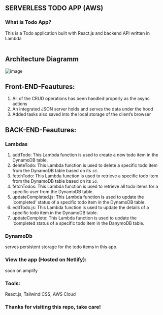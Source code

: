 ##  SERVERLESS TODO APP  (AWS)



### What is Todo App?

This is a Todo application built with React.js and backend API written in Lambda
<br/>
<br/>


## Architecture Diagramm

![image](https://github.com/Tim275/Serverless-TODO-APP-Frontend/assets/117520669/9a55bd08-e35d-4220-8ad3-788ee4769411)



## Front-END-Feautures:

1.  All of the CRUD operations has been handled properly as the async actions
2.  An integrated JSON server holds and serves the data under the hood
3.  Added tasks also saved into the local storage of the client’s browser

## BACK-END-Feautures:

### Lambdas

1. addTodo: This Lambda function is used to create a new todo item in the DynamoDB table.
2. deleteTodo: This Lambda function is used to delete a specific todo item from the DynamoDB table based on its `id`.
3. fetchTodo: This Lambda function is used to retrieve a specific todo item from the DynamoDB table based on its `id`.
3. fetchTodos: This Lambda function is used to retrieve all todo items for a specific user from the DynamoDB table.
4. updateCompleted.js: This Lambda function is used to update the 'completed' status of a specific todo item in the DynamoDB table.
5. editTodo.js: This Lambda function is used to update the details of a specific todo item in the DynamoDB table.
6. updateComplete: This Lambda function is used to update the 'completed status of a specific todo item in the DanymoDB table.



### DynamoDb

serves persistent storage for the todo items in this app.

### View the app (Hosted on Netlify):

soon on amplify


### Tools:

React.js, Tailwind CSS, AWS Cloud

### Thanks for visiting this repo, take care!
